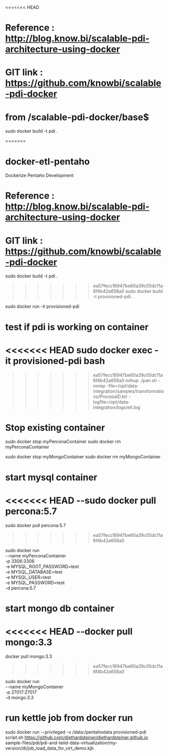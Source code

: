 <<<<<<< HEAD
# Reference 	: http://blog.know.bi/scalable-pdi-architecture-using-docker
# GIT link 	: https://github.com/knowbi/scalable-pdi-docker

# from /scalable-pdi-docker/base$ 
sudo docker build -t pdi .


=======
# docker-etl-pentaho
Dockerize Pentaho Development

# Reference 	: http://blog.know.bi/scalable-pdi-architecture-using-docker
# GIT link 	: https://github.com/knowbi/scalable-pdi-docker

sudo docker build -t pdi .

>>>>>>> ea57fecc16947be60a39c05dc11a6f4b42a658a0
sudo docker build -t provisioned-pdi .

sudo docker run -it provisioned-pdi

# test if pdi is working on container
<<<<<<< HEAD
sudo docker exec -it provisioned-pdi bash
=======
>>>>>>> ea57fecc16947be60a39c05dc11a6f4b42a658a0
nohup ./pan.sh -norep -file=/opt/data-integration/samples/transformations/ProcessID.ktr -logfile=/opt/data-integration/logs/etl.log

# Stop existing container

sudo docker stop myPerconaContainer
sudo docker rm myPerconaContainer

sudo docker stop myMongoContainer
sudo docker rm myMongoContainer

# start mysql container
<<<<<<< HEAD
--sudo docker pull percona:5.7
=======
sudo docker pull percona:5.7
>>>>>>> ea57fecc16947be60a39c05dc11a6f4b42a658a0

sudo docker run \
--name myPerconaContainer \
-p 3306:3306 \
-e MYSQL_ROOT_PASSWORD=test \
-e MYSQL_DATABASE=test \
-e MYSQL_USER=test \
-e MYSQL_PASSWORD=test \
-d percona:5.7

# start mongo db container
<<<<<<< HEAD
--docker pull mongo:3.3
=======
docker pull mongo:3.3
>>>>>>> ea57fecc16947be60a39c05dc11a6f4b42a658a0

sudo docker run \
--name myMongoContainer \
-p 27017:27017 \
-d mongo:3.3

# run kettle job from docker run
sudo docker run --privileged -v /data:/pentahodata provisioned-pdi script.sh https://github.com/diethardsteiner/diethardsteiner.github.io sample-files/pdi/pdi-and-teiid-data-virtualization/my-version/di/job_load_data_for_virt_demo.kjb
